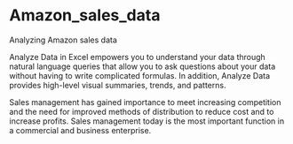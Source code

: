 # Amazon_sales_data

Analyzing Amazon sales data


Analyze Data in Excel empowers you to understand your data through natural language queries that allow you to ask questions about your data without having to write complicated formulas. In addition, Analyze Data provides high-level visual summaries, trends, and patterns.

Sales management has gained importance to meet increasing competition and the need for improved methods of distribution to reduce cost and to increase profits. Sales
management today is the most important function in a commercial and business enterprise.
